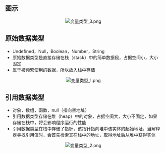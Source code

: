 ## 图示

<div align="center">
    <img :src="$withBase('/img/interview/变量类型_3.png')" alt="变量类型_3.png">
</div>

## 原始数据类型

- Undefined，Null，Boolean，Number，String
- 原始数据类型是直接存储在栈（stack）中的简单数据段，占据空间小，大小固定
- 属于被频繁使用的数据，所以放入栈中存储

<div align="center">
    <img :src="$withBase('/img/interview/变量类型_1.png')" alt="变量类型_1.png">
</div>

## 引用数据类型

- 对象，数组，函数，null（指向空地址）
- 引用数据类型存储在堆（heap）中的对象，占据空间大，大小不固定，如果存储在栈中，将会影响程序运行的性能
- 引用数据类型在栈中存储了指针，该指针指向堆中该实体的起始地址，当解释器寻找引用值时，会首先检索其在栈中的地址，取得地址后从堆中获得实体

<div align="center">
    <img :src="$withBase('/img/interview/变量类型_2.png')" alt="变量类型_2.png">
</div>
